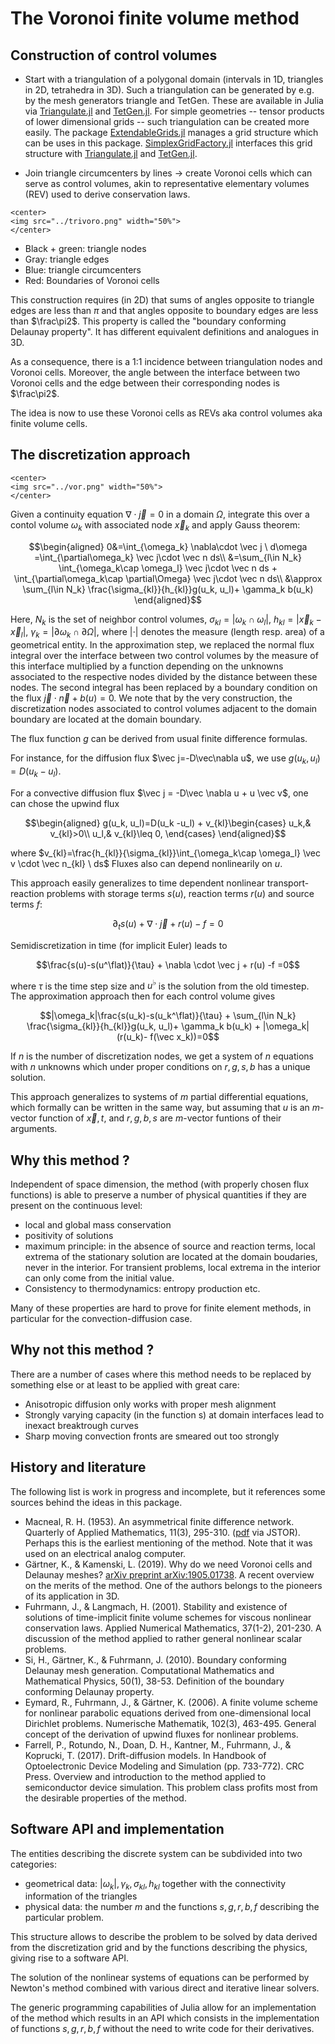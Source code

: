 The Voronoi finite volume method
================================

## Construction of control volumes

- Start with a triangulation of a polygonal domain (intervals in 1D, triangles in 2D, tetrahedra in   3D). Such a triangulation can be generated by e.g. by the mesh generators triangle and TetGen. These are available in Julia via [Triangulate.jl](https://github.com/JuliaGeometry/Triangulate.jl) and [TetGen.jl](https://github.com/JuliaGeometry/TetGen.jl). For simple geometries -- tensor products of lower dimensional grids -- such triangulation can be created more easily. The package [ExtendableGrids.jl](https://github.com/j-fu/ExtendableGrids.jl) manages a grid structure which can be uses in this package. [SimplexGridFactory.jl](https://github.com/j-fu/SimplexGridFactory.jl) interfaces this grid structure with  [Triangulate.jl](https://github.com/JuliaGeometry/Triangulate.jl) and [TetGen.jl](https://github.com/JuliaGeometry/TetGen.jl).

- Join triangle circumcenters by lines $\rightarrow$ create Voronoi cells which can serve as control volumes, akin to representative elementary volumes (REV) used to derive conservation laws.


```@raw html
<center>
<img src="../trivoro.png" width="50%">
</center>
```
- Black + green: triangle nodes
- Gray: triangle edges
- Blue: triangle circumcenters
- Red: Boundaries of Voronoi cells

This construction requires (in 2D) that sums of angles opposite to triangle edges are less than $\pi$ and that angles opposite to boundary edges are less than $\frac\pi2$. This property is called the "boundary conforming Delaunay property". It has different equivalent definitions and analogues in 3D.

As a consequence, there is a 1:1 incidence between triangulation nodes and Voronoi cells. Moreover, the angle between the interface between two Voronoi cells and the edge between their corresponding nodes is $\frac\pi2$.

The idea is now to use these Voronoi cells as REVs aka control volumes aka finite volume cells.

## The discretization approach

```@raw html
<center>
<img src="../vor.png" width="50%">
</center>
```


Given a continuity equation $\nabla\cdot \vec j=0$ in a domain $\Omega$, integrate this over a contol volume $\omega_k$ with associated node $\vec x_k$ and apply Gauss theorem:
```math
\begin{aligned}
0&=\int_{\omega_k} \nabla\cdot  \vec j \ d\omega 
=\int_{\partial\omega_k} \vec j\cdot \vec n ds\\
&=\sum_{l\in N_k} \int_{\omega_k\cap \omega_l} \vec j\cdot \vec n ds + \int_{\partial\omega_k\cap \partial\Omega} \vec j\cdot \vec n ds\\
&\approx \sum_{l\in N_k} \frac{\sigma_{kl}}{h_{kl}}g(u_k, u_l)+ \gamma_k b(u_k)
\end{aligned}
```

Here, $N_k$ is the set of neighbor control volumes, $\sigma_{kl}=|\omega_k\cap \omega_l|$, $h_{kl}=|\vec x_k -\vec x_l|$, $\gamma_k=|\partial\omega_k\cap \partial\Omega|$,  where  $|\cdot|$ denotes the measure (length resp. area) of a geometrical entity. In the approximation step, we replaced the normal flux integral over the interface between two control volumes by the measure of this interface multiplied by a function depending on the unknowns associated to the respective nodes divided by the distance between these nodes. The second integral has  been replaced by a boundary condition on the flux $\vec j\cdot \vec n + b(u)=0$. We note that by the very construction, the discretization nodes associated to control volumes adjacent to the domain boundary are located at the domain boundary.

The flux function $g$ can be derived from usual finite difference formulas.

For instance, for the diffusion flux $\vec j=-D\vec\nabla u$, we use $g(u_k, u_l)=D(u_k -u_l)$.

For a convective diffusion flux $\vec j = -D\vec \nabla u + u \vec v$, one can chose the upwind flux
```math
\begin{aligned}
g(u_k, u_l)=D(u_k -u_l) + 
v_{kl}\begin{cases}
u_k,& v_{kl}>0\\
u_l,& v_{kl}\leq 0,
\end{cases}
\end{aligned}
```
where $v_{kl}=\frac{h_{kl}}{\sigma_{kl}}\int_{\omega_k\cap \omega_l} \vec v \cdot \vec n_{kl} \ ds$
Fluxes also can depend nonlinearily on $u$.

This approach easily generalizes to time dependent nonlinear transport-reaction problems
with storage terms $s(u)$, reaction terms $r(u)$ and source terms $f$:
```math
\partial_t s(u) + \nabla \cdot \vec j + r(u) -f =0
```
Semidiscretization in time (for implicit Euler) leads to 
```math
\frac{s(u)-s(u^\flat)}{\tau} + \nabla \cdot \vec j + r(u) -f =0
```
where $\tau$ is the time step size and $u^\flat$ is the solution from the old timestep.
The approximation  approach then for each control volume gives
```math
|\omega_k|\frac{s(u_k)-s(u_k^\flat)}{\tau} + \sum_{l\in N_k} \frac{\sigma_{kl}}{h_{kl}}g(u_k, u_l)+ \gamma_k b(u_k) + |\omega_k| (r(u_k)- f(\vec x_k))=0
```
If $n$ is the number of discretization nodes, we get a system of $n$ equations with $n$ unknowns
which under proper conditions on $r,g,s,b$ has a unique solution.

This approach generalizes to systems of $m$ partial differential equations, which formally can
be written in the same way, but assuming that $u$ is an $m$-vector function of $\vec x,t$, and
$r,g,b,s$ are $m$-vector funtions of their arguments.

## Why this method ?
Independent of space dimension, the method (with properly chosen flux functions) is able
to preserve a number of physical quantities if they are present on the continuous level:
- local and global mass conservation
- positivity of solutions
- maximum principle: in the absence of source and reaction terms, local extrema of the stationary solution are located at the domain boudaries, never in the interior. For transient problems, local extrema in the interior can only come from the initial value. 
- Consistency to thermodynamics: entropy production etc.

Many of these properties are hard to prove for finite element methods, in particular for
the convection-diffusion case.

## Why not this method ?
There are a number of cases where this method needs to be replaced by something else
or at least to be applied with great care:
- Anisotropic diffusion only works with proper mesh alignment 
- Strongly varying capacity (in the function s) at domain interfaces lead to inexact breaktrough curves
- Sharp moving convection fronts are smeared out too strongly

## History and literature
The following list  is work in progress and incomplete, but it references some sources behind the ideas in this package.

- Macneal, R. H. (1953). An asymmetrical finite difference network. Quarterly of Applied Mathematics, 11(3), 295-310.  ([pdf](https://www.jstor.org/stable/pdf/43634052.pdf) via JSTOR). Perhaps this is the earliest mentioning of the method. Note that it  was used on an electrical analog computer. 
-  Gärtner, K., & Kamenski, L. (2019). Why do we need Voronoi cells and Delaunay meshes? [arXiv preprint arXiv:1905.01738](https://arxiv.org/pdf/1905.01738). A recent overview on the merits of the method. One of the authors belongs to the pioneers of its application in 3D.
- Fuhrmann, J., & Langmach, H. (2001). Stability and existence of solutions of time-implicit finite volume schemes for viscous nonlinear conservation laws. Applied Numerical Mathematics, 37(1-2), 201-230. A discussion of the method applied to rather general nonlinear scalar problems.
- Si, H., Gärtner, K., & Fuhrmann, J. (2010). Boundary conforming Delaunay mesh generation. Computational Mathematics and Mathematical Physics, 50(1), 38-53. Definition of the boundary conforming Delaunay property. 
- Eymard, R., Fuhrmann, J., & Gärtner, K. (2006). A finite volume scheme for nonlinear parabolic equations derived from one-dimensional local Dirichlet problems. Numerische Mathematik, 102(3), 463-495. General concept of the derivation of upwind fluxes for nonlinear problems.
- Farrell, P., Rotundo, N., Doan, D. H., Kantner, M., Fuhrmann, J., & Koprucki, T. (2017). Drift-diffusion models. In Handbook of Optoelectronic Device Modeling and Simulation (pp. 733-772). CRC Press. Overview and introduction to the method applied to semiconductor device simulation. This problem class profits most from the desirable properties of the method.

## Software API and implementation

The entities describing the discrete system can be subdivided into two categories:
- geometrical data: $|\omega_k|, \gamma_k, \sigma_{kl}, h_{kl}$ together with the connectivity information of the triangles
- physical data: the number $m$ and the functions $s,g,r,b,f$ describing the particular problem.

This structure allows to describe the problem to be solved by data derived from the discretization grid and by the functions describing the physics, giving rise to a software API.

The solution of the nonlinear systems of equations can be performed by Newton's method combined with various direct and iterative linear solvers.

The generic programming capabilities of Julia allow for an implementation of the method which results in an API which consists in  the implementation of functions $s,g,r,b,f$ without the need to write code for their derivatives.


